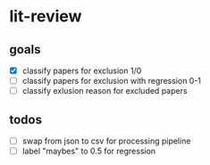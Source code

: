 # lit-review

## goals

- [x] classify papers for exclusion 1/0
- [ ] classify papers for exclusion with regression 0-1
- [ ] classify exlusion reason for excluded papers

## todos

- [ ] swap from json to csv for processing pipeline
- [ ] label "maybes" to 0.5 for regression
